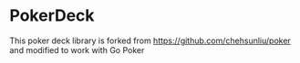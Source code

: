 # PokerDeck

This poker deck library is forked from https://github.com/chehsunliu/poker and modified to work with Go Poker
